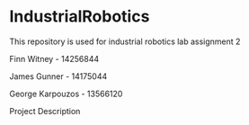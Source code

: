 # IndustrialRobotics
This repository is used for industrial robotics lab assignment 2

Finn Witney - 14256844

James Gunner - 14175044

George Karpouzos - 13566120

Project Description
